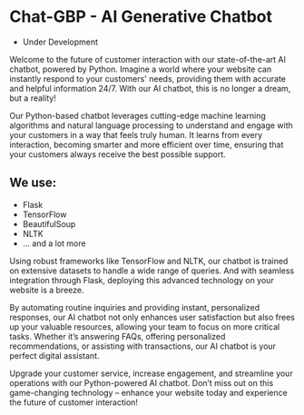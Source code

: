 # Chat-GBP - AI Generative Chatbot
* Under Development 

Welcome to the future of customer interaction with our state-of-the-art AI chatbot, powered by Python. Imagine a world where your website can instantly respond to your customers' needs, providing them with accurate and helpful information 24/7. With our AI chatbot, this is no longer a dream, but a reality!

Our Python-based chatbot leverages cutting-edge machine learning algorithms and natural language processing to understand and engage with your customers in a way that feels truly human. It learns from every interaction, becoming smarter and more efficient over time, ensuring that your customers always receive the best possible support.

## We use:
* Flask
* TensorFlow
* BeautifulSoup
* NLTK
* ... and a lot more

Using robust frameworks like TensorFlow and NLTK, our chatbot is trained on extensive datasets to handle a wide range of queries. And with seamless integration through Flask, deploying this advanced technology on your website is a breeze.

By automating routine inquiries and providing instant, personalized responses, our AI chatbot not only enhances user satisfaction but also frees up your valuable resources, allowing your team to focus on more critical tasks. Whether it’s answering FAQs, offering personalized recommendations, or assisting with transactions, our AI chatbot is your perfect digital assistant.

Upgrade your customer service, increase engagement, and streamline your operations with our Python-powered AI chatbot. Don’t miss out on this game-changing technology – enhance your website today and experience the future of customer interaction!

